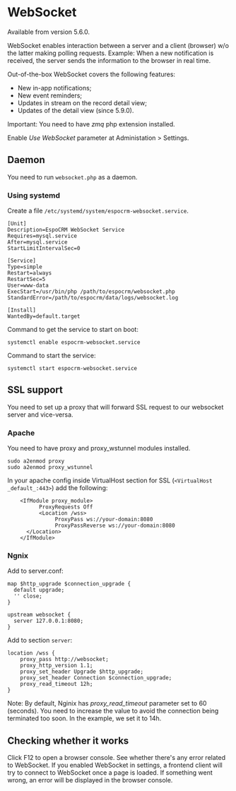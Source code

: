 # WebSocket

Available from version 5.6.0.

WebSocket enables interaction between a server and a client (browser) w/o the latter making polling requests. Example: When a new notification is received, the server sends the information to the browser in real time.

Out-of-the-box WebSocket covers the following features:

* New in-app notifications;
* New event reminders;
* Updates in stream on the record detail view;
* Updates of the detail view (since 5.9.0).

Important: You need to have *zmq* php extension installed.

Enable *Use WebSocket* parameter at Administation > Settings.

## Daemon

You need to run `websocket.php` as a daemon.

### Using systemd

Create a file `/etc/systemd/system/espocrm-websocket.service`.

```
[Unit]
Description=EspoCRM WebSocket Service
Requires=mysql.service
After=mysql.service
StartLimitIntervalSec=0

[Service]
Type=simple
Restart=always
RestartSec=5
User=www-data
ExecStart=/usr/bin/php /path/to/espocrm/websocket.php
StandardError=/path/to/espocrm/data/logs/websocket.log

[Install]
WantedBy=default.target
```

Command to get the service to start on boot:

`systemctl enable espocrm-websocket.service`


Command to start the service:

`systemctl start espocrm-websocket.service`

## SSL support

You need to set up a proxy that will forward SSL request to our websocket server and vice-versa.

### Apache

You need to have proxy and proxy_wstunnel modules installed.

```
sudo a2enmod proxy
sudo a2enmod proxy_wstunnel
```

In your apache config inside VirtualHost section for SSL (`<VirtualHost _default_:443>`) add the following:

```
    <IfModule proxy_module>
          ProxyRequests Off
          <Location /wss>
               ProxyPass ws://your-domain:8080
               ProxyPassReverse ws://your-domain:8080
	  </Location>
    </IfModule>
```

### Ngnix

Add to server.conf:

```
map $http_upgrade $connection_upgrade {
  default upgrade;
  '' close;
}

upstream websocket {
  server 127.0.0.1:8080;
}
```

Add to section `server`:

```
location /wss {
    proxy_pass http://websocket;
    proxy_http_version 1.1;
    proxy_set_header Upgrade $http_upgrade;
    proxy_set_header Connection $connection_upgrade;
    proxy_read_timeout 12h;
}
```

Note: By default, Nginix has *proxy_read_timeout* parameter set to 60 (seconds). You need to increase the value to avoid the connection being terminated too soon. In the example, we set it to 14h.

## Checking whether it works

Click F12 to open a browser console. See whether there's any error related to WebSocket. If you enabled WebSocket in settings, a frontend client will try to connect to WebSocket once a page is loaded. If something went wrong, an error will be displayed in the browser console.
